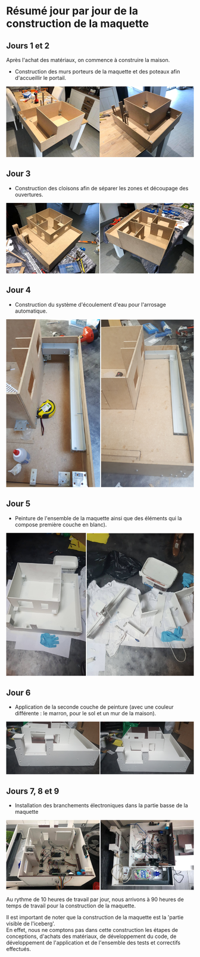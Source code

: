 # Résumé jour par jour de la construction de la maquette

## Jours 1 et 2

Après l'achat des matériaux, on commence à construire la maison. 

- Construction des murs porteurs de la maquette et des poteaux afin d'accueillir le portail.

<img src="./img/construction1.png" alt=""/>

## Jour 3

- Construction des cloisons afin de séparer les zones et découpage des ouvertures.  

<img src="./img/construction2.png" alt=""/>

## Jour 4

- Construction du système d'écoulement d'eau pour l'arrosage automatique.  

<img src="./img/construction3.png" alt=""/>

## Jour 5 

- Peinture de l'ensemble de la maquette ainsi que des éléments qui la compose première couche en blanc).  

<img src="./img/construction4.png" alt=""/>

## Jour 6 

- Application de la seconde couche de peinture (avec une couleur différente : le marron, pour le sol et un mur de la maison).

<img src="./img/construction5.png" alt=""/>

## Jours 7, 8 et 9

- Installation des branchements électroniques dans la partie basse de la maquette  

<img src="./img/construction6.png" alt=""/>

Au rythme de 10 heures de travail par jour, nous arrivons à 90 heures de temps de travail pour la construction de la maquette.

Il est important de noter que la construction de la maquette est la 'partie visible de l'iceberg'.   
En effet, nous ne comptons pas dans cette construction les étapes de conceptions, d'achats des matériaux, de développement du code, de développement de l'application et de l'ensemble des tests et correctifs effectués.





